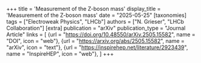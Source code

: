 +++
title = 'Measurement of the Z-boson mass'
display_title = 'Measurement of the Z-boson mass'
date = "2025-05-25"
[taxonomies]
tags = ["Electroweak Physics", "LHCb"]
authors = ["N. Grieser", "LHCb Collaboration"]
[extra]
publication = "arXiv"
publication_type = "Journal Article"
links = [
    {url = "https://doi.org/10.48550/arXiv.2505.15582", name = "DOI", icon = "web"},
    {url = "https://arxiv.org/abs/2505.15582", name = "arXiv", icon = "text"},
    {url = "https://inspirehep.net/literature/2923439", name = "InspireHEP", icon = "web"},
]
+++
